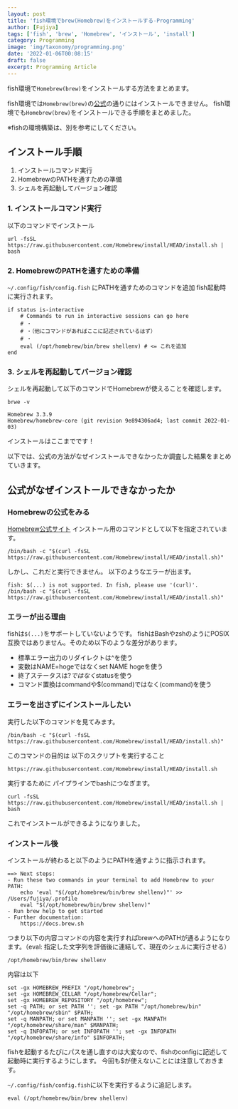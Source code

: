 ```yaml
---
layout: post
title: 'fish環境でbrew(Homebrew)をインストールする-Programming'
author: [Fujiya]
tags: ['fish', 'brew', 'Homebrew', 'インストール', 'install']
category: Programming
image: 'img/taxonomy/programming.png'
date: '2022-01-06T00:08:15'
draft: false
excerpt: Programming Article
---
```


fish環境で`Homebrew(brew)`をインストールする方法をまとめます。

fish環境では`Homebrew(brew)`の[公式](https://brew.sh/index_ja)の通りにはインストールできません。
fish環境でも`Homebrew(brew)`をインストールできる手順をまとめました。

※fishの環境構築は、別を参考にしてください。

## インストール手順

1. インストールコマンド実行
2. HomebrewのPATHを通すための準備
3. シェルを再起動してバージョン確認

<div class="ads"></div>

### 1. インストールコマンド実行

以下のコマンドでインストール

```bash:title=command
url -fsSL https://raw.githubusercontent.com/Homebrew/install/HEAD/install.sh | bash
```

### 2. HomebrewのPATHを通すための準備

`~/.config/fish/config.fish` にPATHを通すためのコマンドを追加
fish起動時に実行されます。

```bash:title=config.fish
if status is-interactive
    # Commands to run in interactive sessions can go here
    # ・
    # ・（他にコマンドがあればここに記述されているはず）
    # ・
    eval (/opt/homebrew/bin/brew shellenv) # <= これを追加
end
```

### 3. シェルを再起動してバージョン確認

シェルを再起動して以下のコマンドでHomebrewが使えることを確認します。

```bash:title=command
brwe -v
```

```bash:title=結果
Homebrew 3.3.9
Homebrew/homebrew-core (git revision 9e894306ad4; last commit 2022-01-03)
```

インストールはここまでです！

以下では、公式の方法がなぜインストールできなかったか調査した結果をまとめていきます。

<div class="ads"></div>

## 公式がなぜインストールできなかったか

### Homebrewの公式をみる

[Homebrew公式サイト](https://brew.sh/index_ja)
インストール用のコマンドとして以下を指定されています。

```bash:title=command
/bin/bash -c "$(curl -fsSL https://raw.githubusercontent.com/Homebrew/install/HEAD/install.sh)"
```

しかし、これだと実行できません。
以下のようなエラーが出ます。

```bash:title=エラー
fish: $(...) is not supported. In fish, please use '(curl)'.
/bin/bash -c "$(curl -fsSL https://raw.githubusercontent.com/Homebrew/install/HEAD/install.sh)"
```

### エラーが出る理由

fishは`$(...)`をサポートしていないようです。
fishはBashやzshのようにPOSIX互換ではありません。そのため以下のような差分があります。

- 標準エラー出力のリダイレクトは^を使う
- 変数はNAME=hogeではなくset NAME hogeを使う
- 終了ステータスは$?ではなく$statusを使う
- コマンド置換はcommandや$(command)ではなく(command)を使う

### エラーを出さずにインストールしたい

実行した以下のコマンドを見てみます。

```bash:title=command
/bin/bash -c "$(curl -fsSL https://raw.githubusercontent.com/Homebrew/install/HEAD/install.sh)"
```

このコマンドの目的は
以下のスクリプトを実行すること

```bash:title=command
https://raw.githubusercontent.com/Homebrew/install/HEAD/install.sh
```

実行するために パイプラインでbashにつなぎます。

```bash:title=command
curl -fsSL https://raw.githubusercontent.com/Homebrew/install/HEAD/install.sh | bash
```

これでインストールができるようになりました。

<div class="ads"></div>

### インストール後

インストールが終わると以下のようにPATHを通すように指示されます。

```bash:title=指示
==> Next steps:
- Run these two commands in your terminal to add Homebrew to your PATH:
    echo 'eval "$(/opt/homebrew/bin/brew shellenv)"' >> /Users/fujiya/.profile
    eval "$(/opt/homebrew/bin/brew shellenv)"
- Run brew help to get started
- Further documentation:
    https://docs.brew.sh
```

つまり以下の内容コマンドの内容を実行すればbrewへのPATHが通るようになります。（eval: 指定した文字列を評価後に連結して、現在のシェルに実行させる）

```bash:title=command
/opt/homebrew/bin/brew shellenv
```

内容は以下

```bash:title=内容
set -gx HOMEBREW_PREFIX "/opt/homebrew";
set -gx HOMEBREW_CELLAR "/opt/homebrew/Cellar";
set -gx HOMEBREW_REPOSITORY "/opt/homebrew";
set -q PATH; or set PATH ''; set -gx PATH "/opt/homebrew/bin" "/opt/homebrew/sbin" $PATH;
set -q MANPATH; or set MANPATH ''; set -gx MANPATH "/opt/homebrew/share/man" $MANPATH;
set -q INFOPATH; or set INFOPATH ''; set -gx INFOPATH "/opt/homebrew/share/info" $INFOPATH;
```

fishを起動するたびにパスを通し直すのは大変なので、fishのconfigに記述して起動時に実行するようにします。
今回も$が使えないことには注意しておきます。

`~/.config/fish/config.fish`に以下を実行するように追記します。

```bash:title=command
eval (/opt/homebrew/bin/brew shellenv)
```
